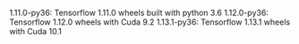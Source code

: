 1.11.0-py36: Tensorflow 1.11.0 wheels built with python 3.6
1.12.0-py36: Tensorflow 1.12.0 wheels with Cuda 9.2
1.13.1-py36: Tensorflow 1.13.1 wheels with Cuda 10.1
